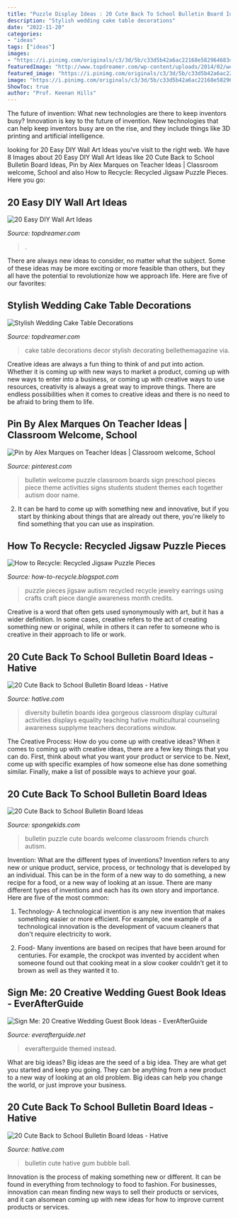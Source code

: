 ```yaml
---
title: "Puzzle Display Ideas : 20 Cute Back To School Bulletin Board Ideas"
description: "Stylish wedding cake table decorations"
date: "2022-11-20"
categories:
- "ideas"
tags: ["ideas"]
images:
- "https://i.pinimg.com/originals/c3/3d/5b/c33d5b42a6ac22168e582964683daf0b.jpg"
featuredImage: "http://www.topdreamer.com/wp-content/uploads/2014/02/wedding-cake%2Bdecor-6.jpg"
featured_image: "https://i.pinimg.com/originals/c3/3d/5b/c33d5b42a6ac22168e582964683daf0b.jpg"
image: "https://i.pinimg.com/originals/c3/3d/5b/c33d5b42a6ac22168e582964683daf0b.jpg"
ShowToc: true
author: "Prof. Keenan Hills"
---
```



The future of invention: What new technologies are there to keep inventors busy?
Innovation is key to the future of invention. New technologies that can help keep inventors busy are on the rise, and they include things like 3D printing and artificial intelligence.

	

		
looking for 20 Easy DIY Wall Art Ideas you've visit to the right web. We have 8 Images about 20 Easy DIY Wall Art Ideas like 20 Cute Back to School Bulletin Board Ideas, Pin by Alex Marques on Teacher Ideas | Classroom welcome, School and also How to Recycle: Recycled Jigsaw Puzzle Pieces. Here you go:
		
    
## 20 Easy DIY Wall Art Ideas

<img loading=lazy src="https://topdreamer.com/wp-content/uploads/2013/07/DIY-postcard-wall-art.jpg" onerror="this.onerror=null;this.src='https://tse3.mm.bing.net/th?id=OIP.J8QmT0iYNpQpU-pguCs42wHaIg&amp;pid=15.1';" alt="20 Easy DIY Wall Art Ideas">

_Source: topdreamer.com_

>. 

	

There are always new ideas to consider, no matter what the subject. Some of these ideas may be more exciting or more feasible than others, but they all have the potential to revolutionize how we approach life. Here are five of our favorites: 

    
## Stylish Wedding Cake Table Decorations

<img loading=lazy src="http://www.topdreamer.com/wp-content/uploads/2014/02/wedding-cake%2Bdecor-6.jpg" onerror="this.onerror=null;this.src='https://tse4.mm.bing.net/th?id=OIP.IQ3ZzhjAvT8Z81g4Sy_e4gHaLH&amp;pid=15.1';" alt="Stylish Wedding Cake Table Decorations">

_Source: topdreamer.com_

>cake table decorations decor stylish decorating bellethemagazine via. 

	

Creative ideas are always a fun thing to think of and put into action. Whether it is coming up with new ways to market a product, coming up with new ways to enter into a business, or coming up with creative ways to use resources, creativity is always a great way to improve things. There are endless possibilities when it comes to creative ideas and there is no need to be afraid to bring them to life.

    
## Pin By Alex Marques On Teacher Ideas | Classroom Welcome, School

<img loading=lazy src="https://i.pinimg.com/originals/c3/3d/5b/c33d5b42a6ac22168e582964683daf0b.jpg" onerror="this.onerror=null;this.src='https://tse4.mm.bing.net/th?id=OIP.3tuc88xPsUA_yD6vpzSrsgHaHa&amp;pid=15.1';" alt="Pin by Alex Marques on Teacher Ideas | Classroom welcome, School">

_Source: pinterest.com_

>bulletin welcome puzzle classroom boards sign preschool pieces piece theme activities signs students student themes each together autism door name. 

	

2. It can be hard to come up with something new and innovative, but if you start by thinking about things that are already out there, you're likely to find something that you can use as inspiration. 

    
## How To Recycle: Recycled Jigsaw Puzzle Pieces

<img loading=lazy src="https://4.bp.blogspot.com/-FUS0GCmdMH4/VL3wmVZIUiI/AAAAAAABMR8/Zi__pGVsNN8/s1600/earings.jpg" onerror="this.onerror=null;this.src='https://tse4.mm.bing.net/th?id=OIP.Yd-vn-FRrxOkyILMv3hbsAHaJ4&amp;pid=15.1';" alt="How to Recycle: Recycled Jigsaw Puzzle Pieces">

_Source: how-to-recycle.blogspot.com_

>puzzle pieces jigsaw autism recycled recycle jewelry earrings using crafts craft piece dangle awareness month credits. 

	

Creative is a word that often gets used synonymously with art, but it has a wider definition. In some cases, creative refers to the act of creating something new or original, while in others it can refer to someone who is creative in their approach to life or work.

    
## 20 Cute Back To School Bulletin Board Ideas - Hative

<img loading=lazy src="https://hative.com/wp-content/uploads/2014/06/back-to-school-ideas/19-gorgeous-diversity-bulletin-board.jpg" onerror="this.onerror=null;this.src='https://tse4.mm.bing.net/th?id=OIP.ZKl-_D2SGDhyrv8lvNPBmwHaFj&amp;pid=15.1';" alt="20 Cute Back to School Bulletin Board Ideas - Hative">

_Source: hative.com_

>diversity bulletin boards idea gorgeous classroom display cultural activities displays equality teaching hative multicultural counseling awareness supplyme teachers decorations window. 

	

The Creative Process: How do you come up with creative ideas?
When it comes to coming up with creative ideas, there are a few key things that you can do. First, think about what you want your product or service to be. Next, come up with specific examples of how someone else has done something similar. Finally, make a list of possible ways to achieve your goal.

    
## 20 Cute Back To School Bulletin Board Ideas

<img loading=lazy src="http://spongekids.com/wp-content/uploads/2014/06/back-to-school-ideas/13-puzzle-bulletin-board.jpg" onerror="this.onerror=null;this.src='https://tse3.mm.bing.net/th?id=OIP.429psLWlWmMtvNKeHb8Y7AHaFj&amp;pid=15.1';" alt="20 Cute Back to School Bulletin Board Ideas">

_Source: spongekids.com_

>bulletin puzzle cute boards welcome classroom friends church autism. 

	

Invention: What are the different types of inventions?
Invention refers to any new or unique product, service, process, or technology that is developed by an individual. This can be in the form of a new way to do something, a new recipe for a food, or a new way of looking at an issue. There are many different types of inventions and each has its own story and importance. Here are five of the most common:
1. Technology- A technological invention is any new invention that makes something easier or more efficient. For example, one example of a technological innovation is the development of vacuum cleaners that don't require electricity to work.

2. Food- Many inventions are based on recipes that have been around for centuries. For example, the crockpot was invented by accident when someone found out that cooking meat in a slow cooker couldn't get it to brown as well as they wanted it to.

    
## Sign Me: 20 Creative Wedding Guest Book Ideas - EverAfterGuide

<img loading=lazy src="http://img.everafterguide.net/s/upload/images/2016/05/f4b0a660d1906e5e2ecc297bd85512b3.jpg" onerror="this.onerror=null;this.src='https://tse3.mm.bing.net/th?id=OIP.skt-T-7RDu8fLyEh4E-5ZAHaHa&amp;pid=15.1';" alt="Sign Me: 20 Creative Wedding Guest Book Ideas - EverAfterGuide">

_Source: everafterguide.net_

>everafterguide themed instead. 

	

What are big ideas?
Big ideas are the seed of a big idea. They are what get you started and keep you going. They can be anything from a new product to a new way of looking at an old problem. Big ideas can help you change the world, or just improve your business.

    
## 20 Cute Back To School Bulletin Board Ideas - Hative

<img loading=lazy src="https://hative.com/wp-content/uploads/2014/06/back-to-school-ideas/6-have-a-ball-bubble-gum-bulletin-board.jpg" onerror="this.onerror=null;this.src='https://tse4.mm.bing.net/th?id=OIP.xoX9Lg3SMgnNJPYL5DxuCwHaE8&amp;pid=15.1';" alt="20 Cute Back to School Bulletin Board Ideas - Hative">

_Source: hative.com_

>bulletin cute hative gum bubble ball. 

	

Innovation is the process of making something new or different. It can be found in everything from technology to food to fashion. For businesses, innovation can mean finding new ways to sell their products or services, and it can alsomean coming up with new ideas for how to improve current products or services.


